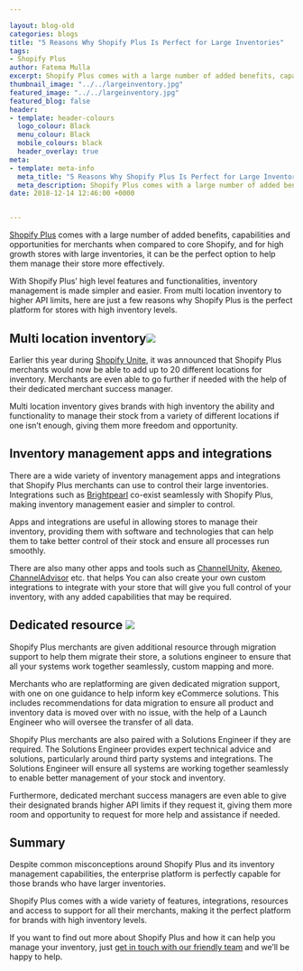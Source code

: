 ```yaml
--- 

layout: blog-old
categories: blogs
title: "5 Reasons Why Shopify Plus Is Perfect for Large Inventories"
tags:
- Shopify Plus
author: Fatema Mulla
excerpt: Shopify Plus comes with a large number of added benefits, capabilities and opportunities for merchants when compared to core Shopify, and for high growth stores with large inventories, it can be the perfect option to help them manage their store more effectively. 
thumbnail_image: "../../largeinventory.jpg"
featured_image: "../../largeinventory.jpg"
featured_blog: false
header:
- template: header-colours
  logo_colour: Black
  menu_colour: Black
  mobile_colours: black
  header_overlay: true
meta:
- template: meta-info
  meta_title: "5 Reasons Why Shopify Plus Is Perfect for Large Inventories"
  meta_description: Shopify Plus comes with a large number of added benefits, capabilities and opportunities for merchants when compared to core Shopify, and for high growth stores with large inventories, it can be the perfect option to help them manage their store more effectively.
date: 2018-12-14 12:46:00 +0000


--- 
```

[Shopify Plus](https://www.shopify.com/plus) comes with a large number of added benefits, capabilities and opportunities for merchants when compared to core Shopify, and for high growth stores with large inventories, it can be the perfect option to help them manage their store more effectively.

With Shopify Plus’ high level features and functionalities, inventory management is made simpler and easier. From multi location inventory to higher API limits, here are just a few reasons why Shopify Plus is the perfect platform for stores with high inventory levels.

  

Multi location inventory![](https://lh4.googleusercontent.com/5OxMakYeBgBPHNUXi8cF-Sd63bWWgXEH4iuhxukJ9W_x55JKSvtp7AtVXnRj24unJ31GK_OHtJ-zeRLOVtmCcn_zk6QNhvcdlAIxuZYBAhKS4_mJ0IpO7Xc0rTgPxmINaV9IyxTG)
-------------------------------------------------------------------------------------------------------------------------------------------------------------------------------------------------------

Earlier this year during [Shopify Unite](https://www.shopify.co.uk/blog/own-your-time), it was announced that Shopify Plus merchants would now be able to add up to 20 different locations for inventory. Merchants are even able to go further if needed with the help of their dedicated merchant success manager.

Multi location inventory gives brands with high inventory the ability and functionality to manage their stock from a variety of different locations if one isn’t enough, giving them more freedom and opportunity.

  

Inventory management apps and integrations
------------------------------------------

There are a wide variety of inventory management apps and integrations that Shopify Plus merchants can use to control their large inventories. Integrations such as [Brightpearl](https://www.brightpearl.com/) co-exist seamlessly with Shopify Plus, making inventory management easier and simpler to control.

Apps and integrations are useful in allowing stores to manage their inventory, providing them with software and technologies that can help them to take better control of their stock and ensure all processes run smoothly.

There are also many other apps and tools such as [ChannelUnity](https://www.channelunity.com/), [Akeneo](https://www.akeneo.com/), [ChannelAdvisor](https://www.channeladvisor.com/) etc. that helps You can also create your own custom integrations to integrate with your store that will give you full control of your inventory, with any added capabilities that may be required.

  

Dedicated resource ![](https://lh4.googleusercontent.com/4ERCyAKrBPz_t1kZphCrK3fmYa-r2welkobArDvVGUJXaqwVy7UNl3xyFpjf7TRXPoQlPFh7zE_wvVqQ1kiexwrOrWy-MCBwIYPjzEUwOEhcfw6PUHuIfE5MrjMBgXvvtyP-4oEU)
--------------------------------------------------------------------------------------------------------------------------------------------------------------------------------------------------

Shopify Plus merchants are given additional resource through migration support to help them migrate their store, a solutions engineer to ensure that all your systems work together seamlessly, custom mapping and more.

Merchants who are replatforming are given dedicated migration support, with one on one guidance to help inform key eCommerce solutions. This includes recommendations for data migration to ensure all product and inventory data is moved over with no issue, with the help of a Launch Engineer who will oversee the transfer of all data.

Shopify Plus merchants are also paired with a Solutions Engineer if they are required. The Solutions Engineer provides expert technical advice and solutions, particularly around third party systems and integrations. The Solutions Engineer will ensure all systems are working together seamlessly to enable better management of your stock and inventory.

Furthermore, dedicated merchant success managers are even able to give their designated brands higher API limits if they request it, giving them more room and opportunity to request for more help and assistance if needed.

  

Summary
-------

Despite common misconceptions around Shopify Plus and its inventory management capabilities, the enterprise platform is perfectly capable for those brands who have larger inventories.

Shopify Plus comes with a wide variety of features, integrations, resources and access to support for all their merchants, making it the perfect platform for brands with high inventory levels.

If you want to find out more about Shopify Plus and how it can help you manage your inventory, just [get in touch with our friendly team](https://www.statementagency.com/contact-us) and we’ll be happy to help.